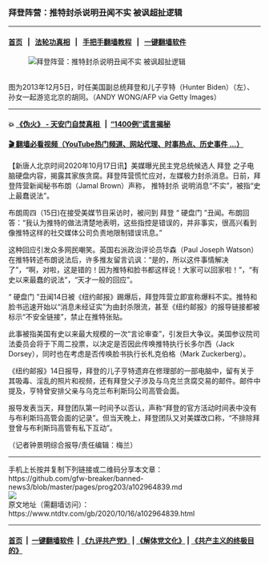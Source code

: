 ### 拜登阵营：推特封杀说明丑闻不实 被讽超扯逻辑
------------------------

#### [首页](https://github.com/gfw-breaker/banned-news3/blob/master/README.md) &nbsp;&nbsp;|&nbsp;&nbsp; [法轮功真相](https://github.com/begood0513/basic/blob/master/README.md)  &nbsp;&nbsp;|&nbsp;&nbsp; [手把手翻墙教程](https://github.com/gfw-breaker/guides/wiki)  &nbsp;&nbsp;|&nbsp;&nbsp; [一键翻墙软件](https://github.com/gfw-breaker/nogfw/blob/master/README.md)  



<div><div class="featured_image">
 <figure>
  <img alt="拜登阵营：推特封杀说明丑闻不实 被讽超扯逻辑" src="https://i.ntdtv.com/assets/uploads/2020/10/439-8-800x450.jpg"/>
 </figure><br/>
 <span class="caption">
  图为2013年12月5日，时任美国副总统拜登和儿子亨特（Hunter Biden）（左）、孙女一起游览北京的胡同。（ANDY WONG/AFP via Getty Images）
 </span>
</div>
</div><hr/>

#### 💥 [《伪火》 - 天安门自焚真相 ](http://158.247.195.190:10000/videos/blog/weihuo.html)&nbsp; |&nbsp; [“1400例”谎言揭秘  ](http://158.247.195.190:10000/videos/blog/jiexi1400.html)

#### [ 🎬  翻墙必看视频（YouTube热门频道、网站代理、时事热点、历史事件 ...）](https://github.com/gfw-breaker/links/blob/master/banned.md)

<div><div class="post_content" itemprop="articleBody">
 <p>
  【新唐人北京时间2020年10月17日讯】美媒曝光民主党总统候选人
  <ok href="https://www.ntdtv.com/gb/拜登.htm">
   拜登
  </ok>
  之子电脑硬盘内容，揭露其家族贪腐。拜登阵营慌忙应对，左媒极力封杀消息。日前，拜登阵营新闻秘书布朗（Jamal Brown）声称，
  <ok href="https://www.ntdtv.com/gb/推特封杀.htm">
   推特封杀
  </ok>
  说明消息“不实”，被指“史上最蠢说法”。
 </p>
 <p>
  布朗周四（15日)在接受美媒节目采访时，被问到
  <ok href="https://www.ntdtv.com/gb/拜登.htm">
   拜登
  </ok>
  “
  <ok href="https://www.ntdtv.com/gb/硬盘门.htm">
   硬盘门
  </ok>
  ”丑闻。布朗回答：“我认为推特的做法清楚地表明，这些指控是错误的，并非事实，很高兴看到像推特这样的社交媒体公司负责地限制错误讯息。”
 </p>
 <p>
  这种回应引发众多网民嘲笑。英国右派政治评论员华森（Paul Joseph Watson）在推特转述布朗说法后，许多推友留言讥讽：“是的，所以这件事情解决了”，“啊，对啦，这是错的！因为推特和脸书都这样说！大家可以回家啦！”，“有史以来最蠢的说法”，“天才一般的回应”。
 </p>
 <p>
  “
  <ok href="https://www.ntdtv.com/gb/硬盘门.htm">
   硬盘门
  </ok>
  ”丑闻14日被《纽约邮报》踢爆后，拜登阵营立即宣称爆料不实。推特和脸书迅速开始以“消息未经证实”为由封杀限流，甚至《纽约邮报》的报导链接都被标示“不安全链接”，禁止在推特张贴。
 </p>
 <p>
  此事被指美国有史以来最大规模的一次“言论审查”，引发巨大争议。美国参议院司法委员会将于下周二投票，以决定是否因此传唤推特执行长多尔西（Jack Dorsey），同时也在考虑是否传唤脸书执行长札克伯格（Mark Zuckerberg）。
 </p>
 <p>
  《纽约邮报》14日报导，拜登的儿子亨特遗弃在修理部的一部电脑中，留有关于其吸毒、淫乱的照片和视频，还有拜登父子涉及与乌克兰贪腐交易的邮件。邮件中提及，亨特曾安排父亲与乌克兰布利斯玛公司高管会面。
 </p>
 <p>
  报导发表当天，拜登团队第一时间予以否认，声称“拜登的官方活动时间表中没有与布利斯玛高管会面的记录”。但当天晚上，拜登团队又对美媒改口称，“不排除拜登曾与布利斯玛高管有私下互动”。
 </p>
 <p>
  （记者钟景明综合报导/责任编辑：梅兰）
 </p>
 <div class="single_ad">
 </div>
</div>
</div>
<hr/>
手机上长按并复制下列链接或二维码分享本文章：<br/>
https://github.com/gfw-breaker/banned-news3/blob/master/pages/prog203/a102964839.md <br/>
<a href='https://github.com/gfw-breaker/banned-news3/blob/master/pages/prog203/a102964839.md'><img src='https://github.com/gfw-breaker/banned-news3/blob/master/pages/prog203/a102964839.md.png'/></a> <br/>
原文地址（需翻墙访问）：https://www.ntdtv.com/gb/2020/10/16/a102964839.html


------------------------
#### [首页](https://github.com/gfw-breaker/banned-news3/blob/master/README.md) &nbsp;|&nbsp; [一键翻墙软件](https://github.com/gfw-breaker/nogfw/blob/master/README.md) &nbsp;| [《九评共产党》](https://github.com/gfw-breaker/9ping.md/blob/master/README.md#九评之一评共产党是什么) | [《解体党文化》](https://github.com/gfw-breaker/jtdwh.md/blob/master/README.md) | [《共产主义的终极目的》](https://github.com/gfw-breaker/gczydzjmd.md/blob/master/README.md)


<img src='http://gfw-breaker.win/banned-news3/pages/prog203/a102964839.md' width='0px' height='0px'/>
